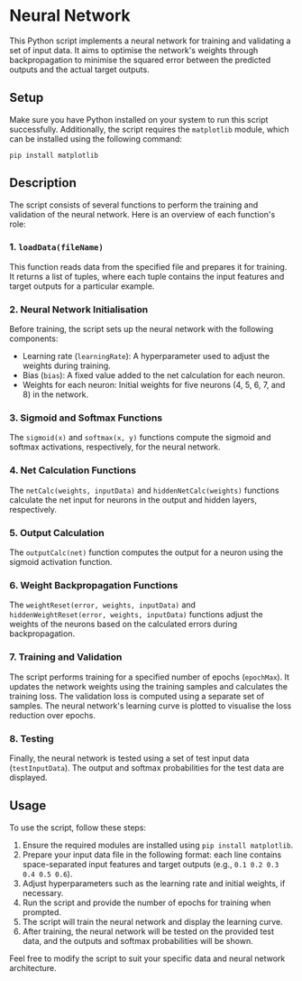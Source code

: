 # Neural Network

This Python script implements a neural network for training and validating a set of input data. It aims to optimise the network's weights through backpropagation to minimise the squared error between the predicted outputs and the actual target outputs.

## Setup

Make sure you have Python installed on your system to run this script successfully. Additionally, the script requires the `matplotlib` module, which can be installed using the following command:

`pip install matplotlib`


## Description

The script consists of several functions to perform the training and validation of the neural network. Here is an overview of each function's role:

### 1. `loadData(fileName)`

This function reads data from the specified file and prepares it for training. It returns a list of tuples, where each tuple contains the input features and target outputs for a particular example.

### 2. Neural Network Initialisation

Before training, the script sets up the neural network with the following components:

- Learning rate (`learningRate`): A hyperparameter used to adjust the weights during training.
- Bias (`bias`): A fixed value added to the net calculation for each neuron.
- Weights for each neuron: Initial weights for five neurons (4, 5, 6, 7, and 8) in the network.

### 3. Sigmoid and Softmax Functions

The `sigmoid(x)` and `softmax(x, y)` functions compute the sigmoid and softmax activations, respectively, for the neural network.

### 4. Net Calculation Functions

The `netCalc(weights, inputData)` and `hiddenNetCalc(weights)` functions calculate the net input for neurons in the output and hidden layers, respectively.

### 5. Output Calculation

The `outputCalc(net)` function computes the output for a neuron using the sigmoid activation function.

### 6. Weight Backpropagation Functions

The `weightReset(error, weights, inputData)` and `hiddenWeightReset(error, weights, inputData)` functions adjust the weights of the neurons based on the calculated errors during backpropagation.

### 7. Training and Validation

The script performs training for a specified number of epochs (`epochMax`). It updates the network weights using the training samples and calculates the training loss. The validation loss is computed using a separate set of samples. The neural network's learning curve is plotted to visualise the loss reduction over epochs.

### 8. Testing

Finally, the neural network is tested using a set of test input data (`testInputData`). The output and softmax probabilities for the test data are displayed.

## Usage

To use the script, follow these steps:

1. Ensure the required modules are installed using `pip install matplotlib`.
2. Prepare your input data file in the following format: each line contains space-separated input features and target outputs (e.g., `0.1 0.2 0.3 0.4 0.5 0.6`).
3. Adjust hyperparameters such as the learning rate and initial weights, if necessary.
4. Run the script and provide the number of epochs for training when prompted.
5. The script will train the neural network and display the learning curve.
6. After training, the neural network will be tested on the provided test data, and the outputs and softmax probabilities will be shown.

Feel free to modify the script to suit your specific data and neural network architecture.
